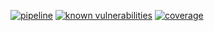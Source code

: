 [![pipeline](https://github.com/jnosornov/advent-of-code/actions/workflows/pipeline.yml/badge.svg)](https://github.com/jnosornov/advent-of-code/actions/workflows/pipeline.yml)
[![known vulnerabilities](https://snyk.io/test/github/jnosornov/advent-of-code/badge.svg)](https://snyk.io/test/github/jnosornov/advent-of-code)
[![coverage](https://codecov.io/gh/jnosornov/advent-of-code/branch/aoc/setup-code-coverage/graph/badge.svg?token=FP108YE1K6)](https://codecov.io/gh/jnosornov/advent-of-code)
